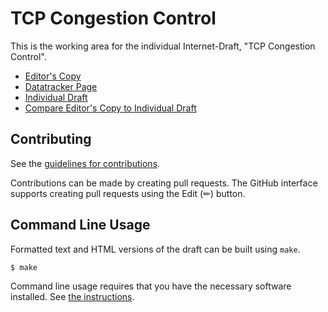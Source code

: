 # TCP Congestion Control

This is the working area for the individual Internet-Draft, "TCP Congestion Control".

* [Editor's Copy](https://larseggert.github.io/rfc5681bis/#go.draft-eggert-tcpm-rfc5681bis.html)
* [Datatracker Page](https://datatracker.ietf.org/doc/draft-eggert-tcpm-rfc5681bis)
* [Individual Draft](https://datatracker.ietf.org/doc/html/draft-eggert-tcpm-rfc5681bis)
* [Compare Editor's Copy to Individual Draft](https://larseggert.github.io/rfc5681bis/#go.draft-eggert-tcpm-rfc5681bis.diff)


## Contributing

See the
[guidelines for contributions](https://github.com/larseggert/rfc5681bis/blob/main/CONTRIBUTING.md).

Contributions can be made by creating pull requests.
The GitHub interface supports creating pull requests using the Edit (✏) button.


## Command Line Usage

Formatted text and HTML versions of the draft can be built using `make`.

```sh
$ make
```

Command line usage requires that you have the necessary software installed.  See
[the instructions](https://github.com/martinthomson/i-d-template/blob/main/doc/SETUP.md).

